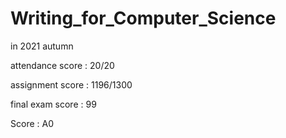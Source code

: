 # Writing_for_Computer_Science

in 2021 autumn


attendance score : 20/20

assignment score : 1196/1300

final exam score : 99

Score : A0
